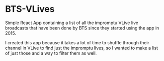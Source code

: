 # BTS-VLives

Simple React App containing a list of all the impromptu VLive live broadcasts that have been done by BTS since they started using the app in 2015. 

I created this app because it takes a lot of time to shuffle through their channel in VLive to find just the impromptu lives, so I wanted to make a list of just those and a way to filter them as well.
